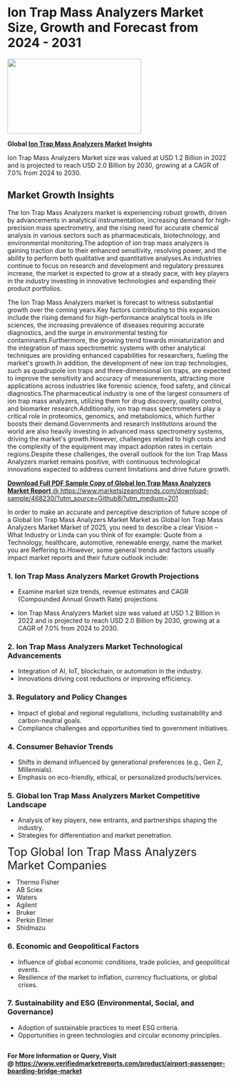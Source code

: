 <H1>Ion Trap Mass Analyzers Market Size, Growth and Forecast from 2024 - 2031</H1><img class="aligncenter size-medium wp-image-584254" src="https://thirdeyenews.in/wp-content/uploads/2024/09/Global-Market-Research-300x168.jpeg" alt="" width="300" height="168" /><p><strong>Global&nbsp;<a href="https://www.marketsizeandtrends.com/download-sample/468230/?utm_source=Github8j?utm_medium=201">Ion Trap Mass Analyzers Market</a> Insights</strong></p><p>Ion Trap Mass Analyzers Market size was valued at USD 1.2 Billion in 2022 and is projected to reach USD 2.0 Billion by 2030, growing at a CAGR of 7.0% from 2024 to 2030.</p><p><h2>Market Growth Insights</h2> <p>The Ion Trap Mass Analyzers market is experiencing robust growth, driven by advancements in analytical instrumentation, increasing demand for high-precision mass spectrometry, and the rising need for accurate chemical analysis in various sectors such as pharmaceuticals, biotechnology, and environmental monitoring.The adoption of ion trap mass analyzers is gaining traction due to their enhanced sensitivity, resolving power, and the ability to perform both qualitative and quantitative analyses.As industries continue to focus on research and development and regulatory pressures increase, the market is expected to grow at a steady pace, with key players in the industry investing in innovative technologies and expanding their product portfolios.</p> <p><a href="download_sample_link_here"></a></p> <p>The Ion Trap Mass Analyzers market is forecast to witness substantial growth over the coming years.Key factors contributing to this expansion include the rising demand for high-performance analytical tools in life sciences, the increasing prevalence of diseases requiring accurate diagnostics, and the surge in environmental testing for contaminants.Furthermore, the growing trend towards miniaturization and the integration of mass spectrometric systems with other analytical techniques are providing enhanced capabilities for researchers, fueling the market's growth.In addition, the development of new ion trap technologies, such as quadrupole ion traps and three-dimensional ion traps, are expected to improve the sensitivity and accuracy of measurements, attracting more applications across industries like forensic science, food safety, and clinical diagnostics.The pharmaceutical industry is one of the largest consumers of ion trap mass analyzers, utilizing them for drug discovery, quality control, and biomarker research.Additionally, ion trap mass spectrometers play a critical role in proteomics, genomics, and metabolomics, which further boosts their demand.Governments and research institutions around the world are also heavily investing in advanced mass spectrometry systems, driving the market's growth.However, challenges related to high costs and the complexity of the equipment may impact adoption rates in certain regions.Despite these challenges, the overall outlook for the Ion Trap Mass Analyzers market remains positive, with continuous technological innovations expected to address current limitations and drive future growth.<p><a href="get_more_link_here"></p><p><span class=""><strong>Download Full PDF Sample Copy of Global Ion Trap Mass Analyzers Market Report</strong> @ <a href="https://www.marketsizeandtrends.com/download-sample/468230/?utm_source=Github8j?utm_medium=201" target="_blank">https://www.marketsizeandtrends.com/download-sample/468230/?utm_source=Github8j?utm_medium=201</a></span></p><p>In order to make an accurate and perceptive description of future scope of a Global&nbsp;Ion Trap Mass Analyzers Market Market as Global&nbsp;Ion Trap Mass Analyzers Market Market of 2025, you need to describe a clear Vision &ndash; What Industry or Linda can you think of for example: Quote from a Technology, healthcare, automotive, renewable energy, name the market you are Reffering to.However, some general trends and factors usually impact market reports and their future outlook include:</p><h3>1.&nbsp;<strong>Ion Trap Mass Analyzers Market Growth Projections</strong></h3><ul><li>Examine market size trends, revenue estimates and CAGR (Compounded Annual Growth Rate) projections.</li><li><p>Ion Trap Mass Analyzers Market size was valued at USD 1.2 Billion in 2022 and is projected to reach USD 2.0 Billion by 2030, growing at a CAGR of 7.0% from 2024 to 2030.</p></li></ul><h3>2.&nbsp;<strong>Ion Trap Mass Analyzers Market Technological Advancements</strong></h3><ul><li>Integration of AI, IoT, blockchain, or automation in the industry.</li><li>Innovations driving cost reductions or improving efficiency.</li></ul><h3>3.&nbsp;<strong>Regulatory and Policy Changes</strong></h3><ul><li>Impact of global and regional regulations, including sustainability and carbon-neutral goals.</li><li>Compliance challenges and opportunities tied to government initiatives.</li></ul><h3>4.&nbsp;<strong>Consumer Behavior Trends</strong></h3><ul><li>Shifts in demand influenced by generational preferences (e.g., Gen Z, Millennials).</li><li>Emphasis on eco-friendly, ethical, or personalized products/services.</li></ul><h3>5.&nbsp;<strong>Global Ion Trap Mass Analyzers Market Competitive Landscape</strong></h3><ul><li>Analysis of key players, new entrants, and partnerships shaping the industry.</li><li>Strategies for differentiation and market penetration.</li></ul><p data-pm-slice="1 1 []"><span style="color: inherit; font-family: inherit; font-size: 25px;">Top Global Ion Trap Mass Analyzers Market Companies</span></p><div class="" data-test-id=""><p><li>Thermo Fisher</li><li> AB Sciex</li><li> Waters</li><li> Agilent</li><li> Bruker</li><li> Perkin Elmer</li><li> Shidmazu</li></p></div><h3>6.&nbsp;<strong>Economic and Geopolitical Factors</strong></h3><ul><li>Influence of global economic conditions, trade policies, and geopolitical events.</li><li>Resilience of the market to inflation, currency fluctuations, or global crises.</li></ul><h3>7.&nbsp;<strong>Sustainability and ESG (Environmental, Social, and Governance)</strong></h3><ul><li>Adoption of sustainable practices to meet ESG criteria.</li><li>Opportunities in green technologies and circular economy principles.</li></ul><h2><strong style="font-size: 14px;">For More Information or Query, Visit @&nbsp;</strong><a style="background-color: #ffffff; font-size: 14px;" href="https://www.marketsizeandtrends.com/report/ion-trap-mass-analyzers-market/" target="_blank">https://www.verifiedmarketreports.com/product/airport-passenger-boarding-bridge-market</a></h2>